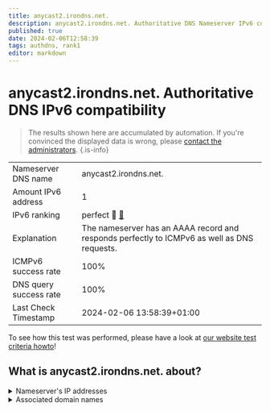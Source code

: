 ```yaml
---
title: anycast2.irondns.net.
description: anycast2.irondns.net. Authoritative DNS Nameserver IPv6 compatibility
published: true
date: 2024-02-06T12:58:39
tags: authdns, rank1
editor: markdown
---
```


# anycast2.irondns.net. Authoritative DNS IPv6 compatibility

> The results shown here are accumulated by automation. If you're convinced the displayed data is wrong, please [contact the administrators](/howto/chat). 
{.is-info}




|   |   |
| - | - |
| Nameserver DNS name | anycast2.irondns.net.
| Amount IPv6 address | 1
| IPv6 ranking | perfect :1st_place_medal: [🔗](/howto/ranking) |
| Explanation | The nameserver has an AAAA record and responds perfectly to ICMPv6 as well as DNS requests. |
| ICMPv6 success rate | 100%|
| DNS query success rate | 100% |
| Last Check Timestamp | 2024-02-06 13:58:39+01:00 |

To see how this test was performed, please have a look at [our website test criteria howto](/howto/testcriteria/authdns)!


## What is anycast2.irondns.net. about?




<details>
<summary>Nameserver's IP addresses</summary>

2a01:5b0:5::5

</details>



<details>
<summary>Associated domain names</summary>

www.land.nrw

www.netaachen.de

</details>
